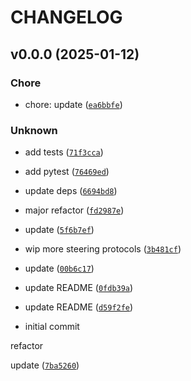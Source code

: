 # CHANGELOG



## v0.0.0 (2025-01-12)

### Chore

* chore: update ([`ea6bbfe`](https://github.com/dtch1997/ember-inspect/commit/ea6bbfe35c82da58aabfd93111223ffb273fa7c4))

### Unknown

* add tests ([`71f3cca`](https://github.com/dtch1997/ember-inspect/commit/71f3cca7fd836b4a3a34d4f1227c231afb1e0ed7))

* add pytest ([`76469ed`](https://github.com/dtch1997/ember-inspect/commit/76469ed6eb7a4c8971b2896607b95dad78362d0f))

* update deps ([`6694bd8`](https://github.com/dtch1997/ember-inspect/commit/6694bd886ef3268f8aaf9f8007655553f911da72))

* major refactor ([`fd2987e`](https://github.com/dtch1997/ember-inspect/commit/fd2987eda2727f8931727523a8237bca42583165))

* update ([`5f6b7ef`](https://github.com/dtch1997/ember-inspect/commit/5f6b7efc7c09dae314a745d17b6d9cfe8deab30d))

* wip more steering protocols ([`3b481cf`](https://github.com/dtch1997/ember-inspect/commit/3b481cf532bfe67ba35ec0a228981347c7e864ea))

* update ([`00b6c17`](https://github.com/dtch1997/ember-inspect/commit/00b6c17e197f065259c51535e8900a7920ff72a9))

* update README ([`0fdb39a`](https://github.com/dtch1997/ember-inspect/commit/0fdb39a340755ea7bd5e20e1ced75d4a515ed885))

* update README ([`d59f2fe`](https://github.com/dtch1997/ember-inspect/commit/d59f2fe235013f6f3ca61022d24ffac380aa01c5))

* initial commit

refactor

update ([`7ba5260`](https://github.com/dtch1997/ember-inspect/commit/7ba5260eea6a0e56b39638a8c21eafc77a331da7))
